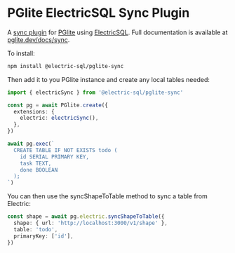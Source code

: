 # PGlite ElectricSQL Sync Plugin

A [sync plugin](https://pglite.dev/docs/sync) for [PGlite](https://pglite.dev/) using [ElectricSQL](https://electric-sql.com/). Full documentation is available at [pglite.dev/docs/sync](https://pglite.dev/docs/sync).

To install:

```sh
npm install @electric-sql/pglite-sync
```

Then add it to you PGlite instance and create any local tables needed:

```ts
import { electricSync } from '@electric-sql/pglite-sync'

const pg = await PGlite.create({
  extensions: {
    electric: electricSync(),
  },
})

await pg.exec(`
  CREATE TABLE IF NOT EXISTS todo (
    id SERIAL PRIMARY KEY,
    task TEXT,
    done BOOLEAN
  );
`)
```

You can then use the syncShapeToTable method to sync a table from Electric:

```ts
const shape = await pg.electric.syncShapeToTable({
  shape: { url: 'http://localhost:3000/v1/shape' },
  table: 'todo',
  primaryKey: ['id'],
})
```
